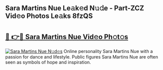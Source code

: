 ## Sara Martins Nue Le𝚊k𝚎d N𝚞𝚍e - Part-ZCZ Vid𝚎o Photos Le𝚊ks 8fzQS

# <h2><a href="http://fbap9mh.evod.top/?m=Sara+Martins+Nue">🔗 👉🔴 Sara Martins Nue Vid𝚎o Ph𝚘t𝚘s</a></h2>

[![Sara Martins Nue N𝚞d𝚎s](https://i.imgur.com/8V9OHl7.gif)](http://fbap9mh.evod.top/?m=Sara+Martins+Nue)
Online personality Sara Martins Nue with a passion for dance and lifestyle. Public figures Sara Martins Nue are often seen as symbols of hope and inspiration. 
